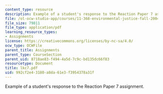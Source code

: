 ```yaml
---
content_type: resource
description: Example of a student's response to the Reaction Paper 7 assignment.
file: /ol-ocw-studio-app/courses/11-368-environmental-justice-fall-2004/992cf2e43180a8da61e3f3954378a31f_lkc7.pdf
file_size: 79811
file_type: application/pdf
learning_resource_types:
- Assignments
license: https://creativecommons.org/licenses/by-nc-sa/4.0/
ocw_type: OCWFile
parent_title: Assignments
parent_type: CourseSection
parent_uid: 8718ae83-f494-4a5d-7c9c-bd135dc66f83
resourcetype: Document
title: lkc7.pdf
uid: 992cf2e4-3180-a8da-61e3-f3954378a31f
---
```

Example of a student's response to the Reaction Paper 7 assignment.